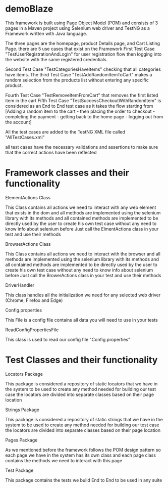 # demoBlaze
This framework is built using Page Object Model (POM) and consists of 3 pages in a Maven project using Selenium web driver and TestNG as a Framework written with Java language.

The three pages are the homepage, product Details page, and Cart Listing Page. there are 5 use cases that exist on the Framework
First Test Case "TestUserRegistrationAndLogin" for user registration flow then logging into the website with the same registered credentials.

Second Test Case "TestCategoriesHaveItems" checking that all categories have items.
The third Test Case "TestAddRandomItemToCart" makes a random selection from the products list without entering any specific product.

Fourth Test Case "TestRemoveItemFromCart" that removes the first listed item in the cart
Fifth Test Case "TestSuccessCheckoutWithRandomItem" is considered as an End to End test case as it takes the flow starting from [Adding a random item to the cart - then placing the order to checkout - completing the payment - getting back to the home page - logging out from the account]

All the test cases are added to the TestNG XML file called "AllTestCases.xml"

all test cases have the necessary validations and assertions to make sure that the correct actions have been reflected

# Framework classes and their functionality

ElementActions Class

This Class contains all actions we need to interact with any web element that exists in the dom and all methods are implemented using the selenium library with its methods and all contained methods are implemented to be directly used by the user to create his own test case without any need to know info about selenium before Just call the ElmentActions class in your test and use their methods

BrowserActions Class

This Class contains all actions we need to interact with the browser and all methods are implemented using the selenium library with its methods and all contained methods are implemented to be directly used by the user to create his own test case without any need to know info about selenium before Just call the BrowerActions class in your test and use their methods

DriverHandler

This class handles all the initialization we need for any selected web driver (Chrome, Firefox and Edge)

Config.properties

This File is a config file contains all data you will need to use in your tests

ReadConfigPropertiesFile

This class is used to read our config file "Config.properties"

# Test Classes and their functionality

Locators Package

This package is considered a repository of static locators that we have in the system to be used to create any method needed for building our test case the locators are divided into separate classes based on their page location

Strings Package

This package is considered a repository of static strings that we have in the system to be used to create any method needed for building our test case the locators are divided into separate classes based on their page location

Pages Package

As we mentioned before the framework follows the POM design pattern so each page we have in the system has its own class and each page class contains the methods we need to interact with this page

Test Package

This package contains the tests we build End to End to be used in any suite
